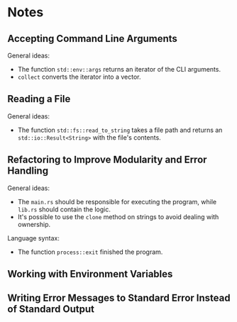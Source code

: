 # Notes

## Accepting Command Line Arguments

General ideas:
- The function `std::env::args` returns an iterator of the CLI arguments.
- `collect` converts the iterator into a vector.

## Reading a File

General ideas:
- The function `std::fs::read_to_string` takes a file path and returns an
  `std::io::Result<String>` with the file's contents.

## Refactoring to Improve Modularity and Error Handling

General ideas:
- The `main.rs` should be responsible for executing the program, while `lib.rs`
  should contain the logic.
- It's possible to use the `clone` method on strings to avoid dealing with
  ownership.

Language syntax:
- The function `process::exit` finished the program.

## Working with Environment Variables

## Writing Error Messages to Standard Error Instead of Standard Output